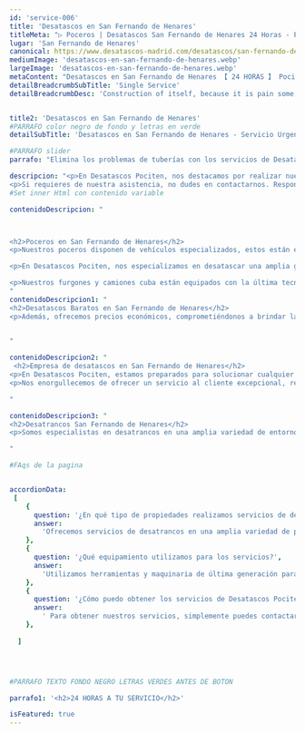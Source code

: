 ```yaml
---
id: 'service-006'
title: 'Desatascos en San Fernando de Henares'
titleMeta: "▷ Poceros | Desatascos San Fernando de Henares 24 Horas - Pociten "
lugar: 'San Fernando de Henares'
canonical: https://www.desatascos-madrid.com/desatascos/san-fernando-de-henares
mediumImage: 'desatascos-en-san-fernando-de-henares.webp'
largeImage: 'desatascos-en-san-fernando-de-henares.webp'
metaContent: "Desatascos en San Fernando de Henares 【 24 HORAS 】 Pociten - Poceros baratos 24 horas. Llámanos sin compromiso ✅¡Contáctanos! ☎️ 647 376 782."
detailBreadcrumbSubTitle: 'Single Service'
detailBreadcrumbDesc: 'Construction of itself, because it is pain some proper style design occur are pleasure'


title2: 'Desatascos en San Fernando de Henares'
#PARRAFO color negro de fondo y letras en verde
detailSubTitle: 'Desatascos en San Fernando de Henares - Servicio Urgente 24 Horas'

#PARRAFO slider
parrafo: "Elimina los problemas de tuberías con los servicios de Desatascos Pociten en San Fernando de Henares"

descripcion: "<p>En Desatascos Pociten, nos destacamos por realizar nuestras labores de desatrancos y pocería con los expertos más competentes en San Fernando de Henares, proporcionando un servicio de pocería insuperable. Utilizamos métodos avanzados para desatascar, como equipos de alta presión, garantizando una limpieza completa de las redes de saneamiento. Este proceso no solo soluciona los atascos existentes sino que también previene futuros problemas, dejando las tuberías en estado óptimo.</p>
<p>Si requieres de nuestra asistencia, no dudes en contactarnos. Respondemos con la mayor rapidez a tu llamado, ofreciendo nuestros servicios las 24 horas del día, todos los días del año. Nos encargamos de desatascar colectores generales, arquetas, sumideros, tuberías, rejillas, botes sifónicos, así como instalaciones en cocinas y baños, siempre buscando la mayor comodidad para nuestros clientes.</p>"
#Set inner Html con contenido variable

contenidoDescripcion: "



<h2>Poceros en San Fernando de Henares</h2>
<p>Nuestros poceros disponen de vehículos especializados, estos están equipados con cámaras de TV y detectores de arquetas, lo que nos permite localizar con precisión cualquier elemento oculto y su profundidad.<br><br> Tras limpiar la instalación, usamos cámaras de inspección para verificar el estado de la red, y ofrecemos imagenes de alta calidad para mostrar el resultado de la limpieza. Nuestros precios son económicos, asegurando soluciones eficaces y seguras.</p>

<p>En Desatascos Pociten, nos especializamos en desatascar una amplia gama de instalaciones, incluyendo colectores generales, arquetas, sumideros, tuberías, rejillas, y botes sifónicos, así como sistemas de cocinas y baños. Nuestro enfoque se centra en la simplicidad y eficiencia para nuestros clientes, asegurando un servicio óptimo en cada intervención.</p>

<p>Nuestros furgones y camiones cuba están equipados con la última tecnología, incluyendo cámaras de TV y detectores de arquetas, lo que nos permite localizar con precisión cualquier arqueta oculta y determinar su profundidad. Con estas cámaras de inspección, podemos evaluar detalladamente el estado de cada tramo de la instalación, garantizando una limpieza y mantenimiento exhaustivos.</p>
"
contenidoDescripcion1: "
<h2>Desatascos Baratos en San Fernando de Henares</h2>
<p>Además, ofrecemos precios económicos, comprometiéndonos a brindar la máxima seguridad y eficacia en la solución de tus problemas de atascos. Utilizamos nuestras cámaras de inspección para documentar el estado de las tuberías tras la limpieza, creando un DVD que muestra con exactitud el resultado de nuestro trabajo. En Desatascos Pociten, contamos con la tecnología más avanzada para asegurar un servicio de desatascos y pocería de primera calidad.</p>

   
"

contenidoDescripcion2: "
 <h2>Empresa de desatascos en San Fernando de Henares</h2>
<p>En Desatascos Pociten, estamos preparados para solucionar cualquier atranco que puedas tener en tu negocio, chalet, casa, comunidad de vecinos, o nave. Llámanos y responderemos rápidamente a tu solicitud, garantizando un servicio eficiente y económico. Nuestro equipo, compuesto por expertos en desatrancos y pocería, se dedica diariamente a satisfacer las necesidades específicas de cada cliente. Gracias a nuestra flota de camiones y furgones de diversos tamaños, podemos acceder y resolver problemas en las zonas más complicadas de manera profesional.</p>
<p>Nos enorgullecemos de ofrecer un servicio al cliente excepcional, respaldado por más de 20 años de experiencia en el sector. Cada día, nos esforzamos por proporcionar la solución más adecuada y efectiva para cada problema de desatrancos y mantenimiento de redes de saneamiento. En Desatascos Pociten, tu satisfacción y la resolución eficaz de tus problemas son nuestras principales prioridades.</p>

"

contenidoDescripcion3: "
<h2>Desatrancos San Fernando de Henares</h2>
<p>Somos especialistas en desatrancos en una amplia variedad de entornos, incluyendo urbanizaciones, comunidades de vecinos, naves comerciales, casas unifamiliares y locales comerciales. Contamos con herramientas y maquinaria de vanguardia para realizar trabajos delicados de manera eficiente y precisa. Destacamos entre las empresas de pocería por tener nuestro propio camión de pocería, lo que nos permite realizar el vaciado de fosas sépticas y pozos negros de forma directa, rápida y eficaz, sin necesidad de intermediarios.</p>

"

#FAqs de la pagina


accordionData:
 [
    {
      question: '¿En qué tipo de propiedades realizamos servicios de desatrancos?',
      answer:
        'Ofrecemos servicios de desatrancos en una amplia variedad de propiedades, incluyendo urbanizaciones, comunidades de vecinos, naves comerciales, casas unifamiliares y locales comerciales. Nos adaptamos a diferentes entornos para garantizar un servicio eficiente y adecuado a cada necesidad específica.',
    },
    {
      question: '¿Qué equipamiento utilizamos para los servicios?',
      answer:
        'Utilizamos herramientas y maquinaria de última generación para asegurar un servicio de desatrancos preciso y eficiente. Además, contamos con nuestro propio camión de pocería para servicios como el vaciado de fosas sépticas y pozos negros, lo que nos permite ofrecer soluciones rápidas y directas, evitando intermediarios.',
    },
    {
      question: '¿Cómo puedo obtener los servicios de Desatascos Pociten y cuál es su disponibilidad?',
      answer:
        ' Para obtener nuestros servicios, simplemente puedes contactarnos a través de nuestra línea telefónica. Ofrecemos un servicio disponible las 24 horas del día, los 365 días del año, asegurando una respuesta rápida y efectiva a cualquier problema de atascos que puedas tener en San Fernando de Henares o sus alrededores.',
    },
      
  ]




#PARRAFO TEXTO FONDO NEGRO LETRAS VERDES ANTES DE BOTON

parrafo1: '<h2>24 HORAS A TU SERVICIO</h2>'

isFeatured: true
---
```

